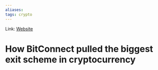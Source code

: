 ```yaml
---
aliases:
tags: crypto
---
```

Link: [Website](https://thenextweb.com/news/bitconnect-bitcoin-scam-cryptocurrency)

# How BitConnect pulled the biggest exit scheme in cryptocurrency